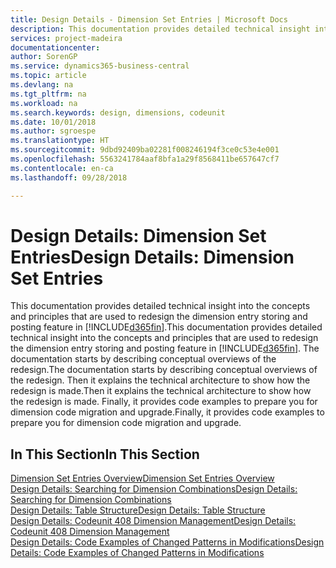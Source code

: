 ```yaml
---
title: Design Details - Dimension Set Entries | Microsoft Docs
description: This documentation provides detailed technical insight into the concepts and principles that are used to redesign the dimension entry storing and posting feature.
services: project-madeira
documentationcenter: 
author: SorenGP
ms.service: dynamics365-business-central
ms.topic: article
ms.devlang: na
ms.tgt_pltfrm: na
ms.workload: na
ms.search.keywords: design, dimensions, codeunit
ms.date: 10/01/2018
ms.author: sgroespe
ms.translationtype: HT
ms.sourcegitcommit: 9dbd92409ba02281f008246194f3ce0c53e4e001
ms.openlocfilehash: 5563241784aaf8bfa1a29f8568411be657647cf7
ms.contentlocale: en-ca
ms.lasthandoff: 09/28/2018

---
```

# <a name="design-details-dimension-set-entries"></a><span data-ttu-id="bb8c4-103">Design Details: Dimension Set Entries</span><span class="sxs-lookup"><span data-stu-id="bb8c4-103">Design Details: Dimension Set Entries</span></span>
<span data-ttu-id="bb8c4-104">This documentation provides detailed technical insight into the concepts and principles that are used to redesign the dimension entry storing and posting feature in [!INCLUDE[d365fin](includes/d365fin_md.md)].</span><span class="sxs-lookup"><span data-stu-id="bb8c4-104">This documentation provides detailed technical insight into the concepts and principles that are used to redesign the dimension entry storing and posting feature in [!INCLUDE[d365fin](includes/d365fin_md.md)].</span></span> <span data-ttu-id="bb8c4-105">The documentation starts by describing conceptual overviews of the redesign.</span><span class="sxs-lookup"><span data-stu-id="bb8c4-105">The documentation starts by describing conceptual overviews of the redesign.</span></span> <span data-ttu-id="bb8c4-106">Then it explains the technical architecture to show how the redesign is made.</span><span class="sxs-lookup"><span data-stu-id="bb8c4-106">Then it explains the technical architecture to show how the redesign is made.</span></span> <span data-ttu-id="bb8c4-107">Finally, it provides code examples to prepare you for dimension code migration and upgrade.</span><span class="sxs-lookup"><span data-stu-id="bb8c4-107">Finally, it provides code examples to prepare you for dimension code migration and upgrade.</span></span>  

## <a name="in-this-section"></a><span data-ttu-id="bb8c4-108">In This Section</span><span class="sxs-lookup"><span data-stu-id="bb8c4-108">In This Section</span></span>  
[<span data-ttu-id="bb8c4-109">Dimension Set Entries Overview</span><span class="sxs-lookup"><span data-stu-id="bb8c4-109">Dimension Set Entries Overview</span></span>](design-details-dimension-set-entries-overview.md)  
[<span data-ttu-id="bb8c4-110">Design Details: Searching for Dimension Combinations</span><span class="sxs-lookup"><span data-stu-id="bb8c4-110">Design Details: Searching for Dimension Combinations</span></span>](design-details-searching-for-dimension-combinations.md)  
[<span data-ttu-id="bb8c4-111">Design Details: Table Structure</span><span class="sxs-lookup"><span data-stu-id="bb8c4-111">Design Details: Table Structure</span></span>](design-details-table-structure.md)  
[<span data-ttu-id="bb8c4-112">Design Details: Codeunit 408 Dimension Management</span><span class="sxs-lookup"><span data-stu-id="bb8c4-112">Design Details: Codeunit 408 Dimension Management</span></span>](design-details-codeunit-408-dimension-management.md)  
[<span data-ttu-id="bb8c4-113">Design Details: Code Examples of Changed Patterns in Modifications</span><span class="sxs-lookup"><span data-stu-id="bb8c4-113">Design Details: Code Examples of Changed Patterns in Modifications</span></span>](design-details-code-examples-of-changed-patterns-in-modifications.md)

